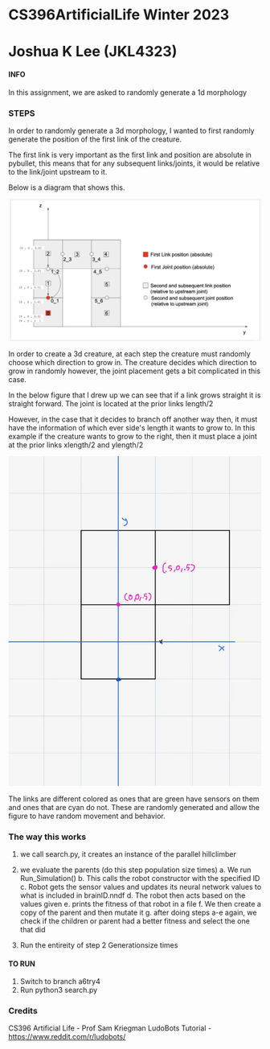# CS396ArtificialLife Winter 2023
# Joshua K Lee (JKL4323)


#### INFO ####
In this assignment, we are asked to randomly generate a 1d morphology

### STEPS ###
In order to randomly generate a 3d morphology, I wanted to first randomly generate the position of the first link of the creature.

The first link is very important as the first link and position are absolute in pybullet, this means that for any subsequent links/joints, it would be relative to the link/joint upstream to it.

Below is a diagram that shows this.

![My Image](/jointdiagram.png)

In order to create a 3d creature, at each step the creature must randomly choose which direction to grow in. 
The creature decides which direction to grow in randomly however, the joint placement gets a bit complicated in this case.

In the below figure that I drew up we can see that if a link grows straight it is straight forward.
The joint is located at the prior links length/2

However, in the case that it decides to branch off another way then, it must have the information of which ever side's length it wants to grow to. In this example if the creature wants to grow to the right, then it must place a joint at the prior links xlength/2 and ylength/2

![My Image](/IMG_0889.jpeg)

The links are different colored as ones that are green have sensors on them and ones that are cyan do not.
These are randomly generated and allow the figure to have random movement and behavior.

### The way this works ###
1. we call search.py, it creates an instance of the parallel hillclimber
2. we evaluate the parents (do this step population size times)
    a. We run Run_Simulation()
    b. This calls the robot constructor with the specified ID
        c. Robot gets the sensor values and updates its neural network values to what is included in brainID.nndf
        d. The robot then acts based on the values given
        e. prints the fitness of that robot in a file
    f. We then create a copy of the parent and then mutate it
    g. after doing steps a-e again, we check if the children or parent had a better fitness and select the one that did

3. Run the entireity of step 2 Generationsize times




#### TO RUN ####
1. Switch to branch a6try4
2. Run python3 search.py


###  Credits ###
CS396 Artificial Life - Prof Sam Kriegman
LudoBots Tutorial - https://www.reddit.com/r/ludobots/
